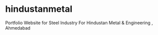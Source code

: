 # hindustanmetal
Portfolio Website for Steel Industry For Hindustan Metal &amp; Engineering , Ahmedabad
